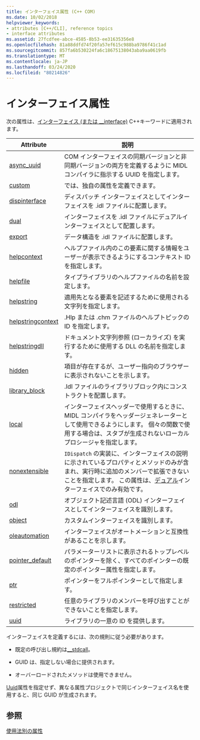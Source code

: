 ```yaml
---
title: インターフェイス属性 (C++ COM)
ms.date: 10/02/2018
helpviewer_keywords:
- attributes [C++/CLI], reference topics
- interface attributes
ms.assetid: 27fcdfee-abce-4585-8b53-ee31635356e8
ms.openlocfilehash: 81a88ddfd74f20fa57ef615c988ba9786f41c1ad
ms.sourcegitcommit: 857fa6b530224fa6c18675138043aba9aa0619fb
ms.translationtype: MT
ms.contentlocale: ja-JP
ms.lasthandoff: 03/24/2020
ms.locfileid: "80214826"
---
```

# <a name="interface-attributes"></a>インターフェイス属性

次の属性は、[インターフェイス (または __interface)](../../cpp/interface.md) C++キーワードに適用されます。

|Attribute|説明|
|---------------|-----------------|
|[async_uuid](async-uuid.md)|COM インターフェイスの同期バージョンと非同期バージョンの両方を定義するように MIDL コンパイラに指示する UUID を指定します。|
|[custom](custom-cpp.md)|では、独自の属性を定義できます。|
|[dispinterface](dispinterface.md)|ディスパッチ インターフェイスとしてインターフェイスを .idl ファイルに配置します。|
|[dual](dual.md)|インターフェイスを .idl ファイルにデュアルインターフェイスとして配置します。|
|[export](export.md)|データ構造を .idl ファイルに配置します。|
|[helpcontext](helpcontext.md)|ヘルプファイル内のこの要素に関する情報をユーザーが表示できるようにするコンテキスト ID を指定します。|
|[helpfile](helpfile.md)|タイプライブラリのヘルプファイルの名前を設定します。|
|[helpstring](helpstring.md)|適用先となる要素を記述するために使用される文字列を指定します。|
|[helpstringcontext](helpstringcontext.md)|.Hlp または .chm ファイルのヘルプトピックの ID を指定します。|
|[helpstringdll](helpstringdll.md)|ドキュメント文字列参照 (ローカライズ) を実行するために使用する DLL の名前を指定します。|
|[hidden](hidden.md)|項目が存在するが、ユーザー指向のブラウザーに表示されないことを示します。|
|[library_block](library-block.md)|.Idl ファイルのライブラリブロック内にコンストラクトを配置します。|
|[local](local-cpp.md)|インターフェイスヘッダーで使用するときに、MIDL コンパイラをヘッダージェネレーターとして使用できるようにします。 個々の関数で使用する場合は、スタブが生成されないローカルプロシージャを指定します。|
|[nonextensible](nonextensible.md)|`IDispatch` の実装に、インターフェイスの説明に示されているプロパティとメソッドのみが含まれ、実行時に追加のメンバーで拡張できないことを指定します。 この属性は、[デュアル](dual.md)インターフェイスでのみ有効です。|
|[odl](odl.md)|オブジェクト記述言語 (ODL) インターフェイスとしてインターフェイスを識別します。|
|[object](object-cpp.md)|カスタムインターフェイスを識別します。|
|[oleautomation](oleautomation.md)|インターフェイスがオートメーションと互換性があることを示します。|
|[pointer_default](pointer-default.md)|パラメーターリストに表示されるトップレベルのポインターを除く、すべてのポインターの既定のポインター属性を指定します。|
|[ptr](ptr.md)|ポインターをフルポインターとして指定します。|
|[restricted](restricted.md)|任意のライブラリのメンバーを呼び出すことができないことを指定します。|
|[uuid](uuid-cpp-attributes.md)|ライブラリの一意の ID を提供します。|

インターフェイスを定義するには、次の規則に従う必要があります。

- 既定の呼び出し規約は[__stdcall](../../cpp/stdcall.md)。

- GUID は、指定しない場合に提供されます。

- オーバーロードされたメソッドは使用できません。

[Uuid](uuid-cpp-attributes.md)属性を指定せず、異なる属性プロジェクトで同じインターフェイス名を使用すると、同じ GUID が生成されます。

## <a name="see-also"></a>参照

[使用法別の属性](attributes-by-usage.md)
